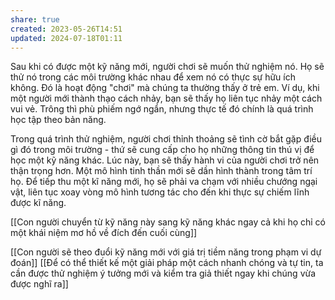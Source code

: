 ```yaml
---
share: true
created: 2023-05-26T14:51
updated: 2024-07-18T01:11
---
```

Sau khi có được một kỹ năng mới, người chơi sẽ muốn thử nghiệm nó. Họ sẽ thử nó trong các môi trường khác nhau để xem nó có thực sự hữu ích không. Đó là hoạt động "chơi" mà chúng ta thường thấy ở trẻ em. Ví dụ, khi một người mới thành thạo cách nhảy, bạn sẽ thấy họ liên tục nhảy một cách vui vẻ. Trông thì phù phiếm ngớ ngẩn, nhưng thực tế đó chính là quá trình học tập theo bản năng.

Trong quá trình thử nghiệm, người chơi thỉnh thoảng sẽ tình cờ bắt gặp điều gì đó trong môi trường - thứ sẽ cung cấp cho họ những thông tin thú vị để học một kỹ năng khác. Lúc này, bạn sẽ thấy hành vi của người chơi trở nên thận trọng hơn. Một mô hình tinh thần mới sẽ dần hình thành trong tâm trí họ. Để tiếp thu một kĩ năng mới, họ sẽ phải va chạm với nhiều chướng ngại vật, liên tục xoay vòng mô hình tương tác cho đến khi thực sự chiếm lĩnh được kĩ năng.

[[Con người chuyển từ kỹ năng này sang kỹ năng khác ngay cả khi họ chỉ có một khái niệm mơ hồ về đích đến cuối cùng]]

[[Con người sẽ theo đuổi kỹ năng mới với giá trị tiềm năng trong phạm vi dự đoán]]
[[Để có thể thiết kế một giải pháp một cách nhanh chóng và tự tin, ta cần được thử nghiệm ý tưởng mới và kiểm tra giả thiết ngay khi chúng vừa được nghĩ ra]]